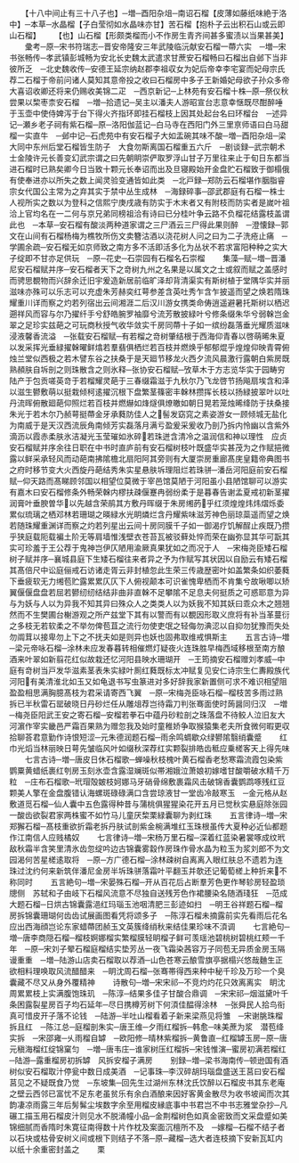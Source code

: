 <!-- { "loadSidebar": true } -->
　　【十八中间止有三十八子也】─増─酉阳杂俎─南诏石榴【皮薄如藤纸味絶于洛中】─本草─水晶榴【子白莹彻如水晶味亦甘】苦石榴【抱朴子云出积石山或云即山石榴】
　　【也】山石榴【形颇类榴而小不作房生青齐间甚多蜜渍以当果甚美】
　　彚考─原─宋书符瑞志─晋安帝隆安三年武陵临沅献安石榴一蔕六实　─増─宋书张畅传─孝武镇彭城畅为安北长史魏太武遣求甘蔗安石榴畅曰石榴出自邺下当非彼所乏　─北史魏收传─安德王延宗纳赵郡李祖収女为妃后帝幸李宅宴而妃母宗氏荐二石榴于帝前问诸人莫知其意帝投之收曰石榴房中多子王新婚妃母欲子孙众多帝大喜诏收卿还将来仍赐收美锦二疋　─西京新记─上林苑有安石榴十株─原─祭仪秋尝果以棃枣柰安石榴　─増─拾遗记─吴主以潘夫人游昭宣台志意幸惬既尽酣醉唾于玉壶中使侍婢泻于台下得火齐指环即挂石榴枝上因其处起台名曰环榴台　─述异记─瀬乡老子祠有紫石榴─原─洛阳伽蓝记─白马寺在西阳门外三里亰师语曰白马甜榴一实直牛　─邺中记─石虎苑中有安石榴子大如盂碗其味不酸─増─酉阳杂俎─梁大同中东州后堂石榴皆生防子　大食勿斯离国石榴重五六斤　─剧谈録─武宗朝术士金陵许元长善变幻武宗谓之曰先朝眀崇俨取罗浮山甘子万里往来止于旬日东都当进石榴时已熟矣卿今日当致十颗元长奉诏而出及旦寝殿始开金盘贮石榴致于御榻俄有使奉进亦以所失之数上闻灵验变通皆如此类　─北戸録─郑防云石榴堪作胭脂睿宗女代国公主常为之弃其实于禁中丛生成林　─海録碎事─邵武郡庭有石榴一株士人视所实之数以为登科之信熙宁庚戌歳有防实于木末者又有附枝而防实者是嵗叶祖洽上官均名在一二何与京兄弟同榜祖洽有诗曰已分桂叶争云路不负榴花结露枝盖谓此也　─本草─安石榴有酸淡两种道家谓之三尸酒云三尸得此果则醉　─澄懐録─郭文在山间有石榴杨梅为樵牧所伤文卖簪沽酒以浇花树人问之曰为二子洗疮止痛　─学圃余疏─安石榴无如京师致之南方多不活即活多化为丛状不若求富阳种种之实大子绽即不甘亦足供玩　─原─花史─石崇园有石榴名石崇榴
　　集藻─赋─増─晋潘尼安石榴赋并序─安石榴者天下之竒树九州之名果是以属文之士或叙而赋之盖感时而骋思覩物而兴辞余迁旧宇爰造新居前临旷泽却背清渠实有斯树植于堂隅华实并丽滋味亦殊可以乐志可以充虚朱芳赫奕红萼参差含英吐秀乍含乍披遥而望之焕若隋珠耀重川详而察之灼若列宿出云间湘涯二后汉川游女携类命俦逍遥避暑托斯树以栖迟遡祥风而容与尔乃擢纤手兮舒皓腕罗袖靡兮流芳散披緑叶兮修条缀朱华兮弱榦岂金翠之足珍实兹葩之可玩商秋授气收华敛实千房同蔕十子如一缤纷磊落垂光耀质滋味浸液馨香流溢　─张载安石榴赋─有若榴之竒树肇结根于西海仰青春以啓萌晞朱夏以发采挥光垂緑擢榦曜鲜熻若羣翡俱栖烂若百枝并燃焕乎郁郁焜乎煌煌仰映青霄俯烛兰堂似西极之若木譬东谷之扶桑于是天廻节移龙火西夕流风晨激行露朝白紫房既熟頳肤自坼剖之则珠散含之则氷释─张协安石榴赋─攷草木于方志览华实于园畴穷陆产于包贡嗟英竒于若榴耀灵葩于三春缀霜滋于九秋尔乃飞龙啓节扬飚扇埃含和泽以滋生鬰敷萌以挺栽倾柯逺擢沉根下盘繁茎篠密丰榦林攒挥长枝以扬緑披翠叶以吐丹流晖俯散廻葩仰照烂若百枝并燃爀如烽燧俱燎皦如朝日晃若笼烛晞绛防于扶桑接朱光于若木尔乃赪萼挺蔕金牙承蕤防佳人之髻发窈窕之素姿游女一顾倾城无盐化为南威于是天汉西流辰角南倾芳实磊落月满亏盈爰采爰收乃剖乃拆内怜幽以含紫外滴沥以霞赤柔肤氷洁凝光玉莹璀如氷碎若珠迸含清冷之温润信和神以理性　应贞安石榴赋并序余往日职在中书时直庐前有安石榴树枝叶既盛华实甚茂为之作赋挹微露以鲜采承轻风而动葩南拂隂檐北扇阳阿其旁则有大厦崇房重廊髙庑皇籍帝典图书之府时移节变大火西旋丹葩结秀朱实星悬肤坼理阻烂若珠骈─潘岳河阳庭前安石榴赋─仰天路而髙睇顾邻国以相望位莫微于宰邑馆莫陋于河阳虽小县陋馆聊可以游实有嘉木曰安石榴修条外畅荣榦内樛扶疎偃蹇冉弱纷柔于是暮春告谢孟夏戒初新茎擢润膏叶垂腴曽华以先越含荣鹃其方敷丹晖缀于朱房缃菂乎红须煌煌炜炜熠烁委累似琉璃之栖邓林若珊瑚之暎緑水光眀燐烂含丹耀紫味滋芳神色丽琼蘂遥而望之焕若随珠耀重渊详而察之灼若列星出云间十房同膜千子如一御渴疗饥解酲止疾既乃攒乎狭庭载阨载褊土阶无等肩墙惟浅壁衣苍苔瓦被驳藓处悴而荣在幽弥显其华可翫其实可珍羞于王公荐于鬼神岂伊仄陋用渝厥真果犹如之而况于人　─宋梅尧臣矮石榴树子赋并序─襄城县庭下生矮石榴往来者异之予为作赋写其状因以自励云有矮石榴其髙倍尺中讼庭俪戒石访诸走胥云非封植忽此生荣三传歳歴密叶如盖繁条如织萎蕤下垂疲软无力缃苞贮露累累仄仄下人俯视颠本可识雀愧卑栖而不肯集兮故啾唧以矫翼偃偃盘盘若屈若鬰纫纫结结非曲非直榦不足攀隂不足息夫何挺质之可惑耶意为异与为妖与人以为异我不知其异曰殊众人之类类人以为妖我不知其妖曰乖众木之翘翘然而不生樊圃台榭游观之所产兹堂下其有以警而有以覩因形取义庶将有补当革蔓衍之多枝无若软柔之不举勿俾苞苴之流行勿使吏氓之轻侮勿淟涊以自抑勿犹豫而失处勿阘茸以接卑勿上下之不抚夫如是则异也妖也固弗取维戒惧斯主
　　五言古诗─増─梁元帝咏石榴─涂林未应发春暮转相催燃灯疑夜火连珠胜早梅西域移根至南方酿酒来叶翠如新翦花红似故栽还忆河阳县映水珊瑚开　─王筠摘安石榴赠刘孝威─中庭有竒树当戸发华滋素茎表朱实緑叶厠红蕤既标太冲赋复见安仁诗宗生仁夀殿族代河阳有美清淮北如玉又如龟退书写虫篆进对多好辞我家新置侧可求不难识相望阻盈盈相思满胸臆髙枝为君采请寄西飞翼　─原─宋梅尧臣咏石榴─榴枝苦多雨过熟拆已半秋雷石罂破晓日丹砂烂任从雕俎荐岂待霜刀判张骞面使时蒟醤同归汉　─増─梅尧臣阳武王安之寄石榴─安榴若拳石中蕴丹砂粒剖之珠落盘不待鲛人泣旧友大河濵作宰实畿邑严霜百果熟为赠忽我及始时童稚娇争取猴猿集老夫所食微何暇更収拾聊荅君意勤作诗恨短涩─元朱德润题石榴─雨余鸣蜩歇众绿鬰隂翳绡囊蹙
　　红巾光熖当林丽映日萼先皱临风叶如缀秋深荐红实颗裂排皓齿秪应乗槎客天上得先味
　　七言古诗─増─唐皮日休石榴歌─蝉噪秋枝槐叶黄石榴香老愁寒霜流霞包染紫鹦粟黄蜡纸裹红刳房玉刻氷壶含露湿斓斑似帯湘娥泣萧娘初嫁嗜甘酸嚼破水精千万粒　─庄布石榴歌─玳瑁殻皴枝妸娜马牙硝骨绵敷裹霜风击破锦香囊鹦鹉啄残红豆颗美人擎在金盘腹错认海螺斑碌碌满口含尝琼液甘一堂齿冷敲寒玉　─金元格从赵敷道觅石榴─仙人囊中五色露得种昔与蒲桃俱猩猩染花开五月已觉秋实悬庭除张园一酸齿欲裂君家两株蜜不如竹马儿童厌棃栗緑囊聊为剥红珠
　　五言律诗─増─宋郑獬石榴─髙枝重欲折霜老拆丹肤试剖紫金椀满堆红玉珠根虽传大夏种必近仙都题作江南信人应贱橘奴
　　七言律诗─増─宋杨万里石榴─深着红蓝染暑裳啄成纹玳敌秋霜半含笑里清氷齿忽绽吟边古锦囊雾縠作房珠作骨水晶为粒玉为浆刘郎不为文园渴何苦星槎逺取将　─原─方广德石榴─涂林疎树自离离入眼红肤总不遗若为连珠过沈约何来新筑伴潘尼金房半坼珠骈落霜叶平翻玉并欹还记葡萄槎上种折来不称同时
　　五言絶句─増─宋晏殊石榴─开从百花后占断羣芳色更作琴轸房轻盈琐牕侧　苏轼和子由岐下石榴风流意不尽独自送残芳色作裙腰染名随酒琖狂　─范成大题石榴─日烘古锦囊露浥红玛瑙玉池咽清肥三彭迹如扫　─明王谷祥题石榴─榴房拆锦囊珊瑚何齿齿试展画图看凭将颂多子　─陈淳石榴未摘露前实先看雨后花名应出西海顔岂论东家蜡蔕团赪玉文英簇绛绡秋来结佳果珍味不湏调
　　七言絶句─増─唐李商隠石榴─榴枝婀娜榴实繁榴膜轻眀榴子鲜可羡瑶池碧桃树碧桃红颊一千年　─原─宋刘子翚石榴庭榴结实垫芳丛一夜飞霜染茜容万子同苞无异质金房玉隔谩重重　─増─陆游山店卖石榴取以荐酒─山色苍寒云酿雪旗亭据榻兴悠哉麯生正欲相料理唤取风流醋醋来　─眀沈周石榴─张骞帯得西来种中秘千珍及万珍一个臭囊藏不尽又从身外覆精神
　　诗散句─増─宋宋祁─不竞灼灼花只效离离实　眀沈周累累枝上实满腹饱珠玑　─陈淳─结果多佳子甘酸合鼎调　─宋宋祁─烟滋黛叶千条困露裂星房百子均石延年─尽日携樽芳树下何湏佳醖得涂林　─张舜民人拾鸟衔真可惜皮开子落不论钱　─陆游─半吐山榴看着子新来梁燕见将雏　─宋谢朓珠榴拆且红　─陈江总─庭榴剖朱实─唐王维─夕雨红榴拆─韩愈─味美蔗为浆　潜苞绛实拆　─宋邵雍─乆雨榴自罅　─欧阳修─晴林紫榴拆─黄鲁直─红榴罅玉房─原─唐元稹海榴红绽锦窠匀　─増─唐韦庄─谁家树压红榴拆─宋钱惟演─蜜房初满若榴红　─陆游─露重榴房初拆罅　风拆安榴子满房
　　别録─増─梁书海南传─顿逊国有酒树似安石榴取汁停瓮中数日成美酒　─记事珠─李汉碎胡玛瑙盘盛送王莒曰安石榴莒见之不疑既食乃觉　─东坡集─回先生过湖州东林沈氏饮醉以石榴皮书其东老庵之壁云西邻已富忧不足东老虽贫乐有余白酒酿来因好客黄金散尽为收书坡闻而次其韵凄凉雨露三年后髣髴尘埃数字余至用榴皮縁底事中书君岂不中书志雅堂杂抄─凡碾工描玉用石榴皮汁则见水不脱涌幢小品─金荆榴树色如真金密致而文采盘蹙如美锦细腻而香隋时朱寛征南得数十片作枕及案面沉檀所不及　─嫁榴─石榴不结子者以石块或枯骨安树义间或根下则结子不落─原─藏榴─选大者连枝摘下安新瓦缸内以纸十余重密封盖之
　　栗
